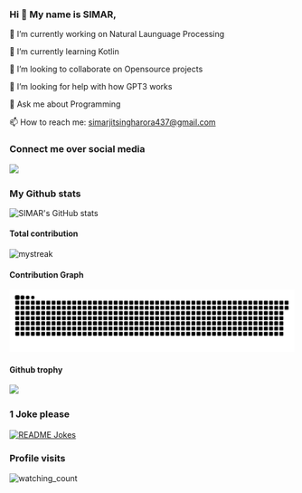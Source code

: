 ### Hi 👋 My name is SIMAR,

🔭 I’m currently working on Natural Launguage Processing

🌱 I’m currently learning Kotlin

👯 I’m looking to collaborate on Opensource projects

🤔 I’m looking for help with how GPT3 works

💬 Ask me about Programming  

📫 How to reach me: simarjitsingharora437@gmail.com
### Connect me over social media
[<img src="https://img.shields.io/badge/LinkedIn-0077B5?style=for-the-badge&logo=linkedin&logoColor=white" />](https://www.linkedin.com/in/simarjit-singh-7a7b611b5/ "LinkedIn") 

### My Github stats

![SIMAR's GitHub stats](https://github-readme-stats.vercel.app/api?username=simar437&show_icons=true&theme=tokyonight)

#### Total contribution

<img src="https://github-readme-streak-stats.herokuapp.com/?user=simar437&theme=tokyonight" alt="mystreak"/>

#### Contribution Graph

![Snake animation](https://github.com/rahul05ranjan/rahul05ranjan/blob/output/github-contribution-snake.svg)

#### Github trophy

<img src="https://github-profile-trophy.vercel.app/?username=simar437&theme=juicyfresh&no-bg=true" />

### 1 Joke please

<a href="https://readme-jokes.vercel.app"><img align="center" src="https://readme-jokes.vercel.app/api" alt="README Jokes"></a>

### Profile visits

<img src="https://komarev.com/ghpvc/?username=simar437&color=brightgreen" alt="watching_count" />
